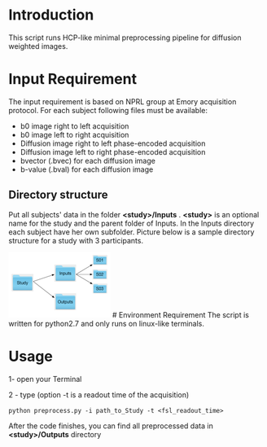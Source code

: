 # Introduction
This script runs HCP-like minimal preprocessing pipeline for diffusion weighted images.

# Input Requirement
The input requirement is based on NPRL group at Emory acquisition protocol. For each subject following files must be available:

* b0 image right to left acquisition
* b0 image left to right acquisition
* Diffusion image right to left phase-encoded acquisition
* Diffusion image left to right phase-encoded acquisition
* bvector (.bvec) for each diffusion image
* b-value (.bval) for each diffusion image

## Directory structure
Put all subjects' data in the folder **\<study>/Inputs** . **\<study>** is an optional name for the
study and the parent folder of Inputs. In the Inputs directory each subject have her own
subfolder. Picture below is a sample directory structure for a study with 3 participants.

<img src="https://github.com/kamalshadi/NPRL_DTI_preprocesing/blob/master/sample.png" alt="directory structure for the script" style="width: 200px;"/>
# Environment Requirement
The script is written for python2.7 and only runs on linux-like terminals.

# Usage
1- open your Terminal

2 - type (option -t is a readout time of the acquisition)
```
python preprocess.py -i path_to_Study -t <fsl_readout_time>
```
After the code finishes, you can find all preprocessed data in **\<study>/Outputs** directory
